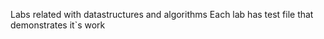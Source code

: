 Labs related with datastructures and algorithms 
Each lab has test file that demonstrates it`s work 
